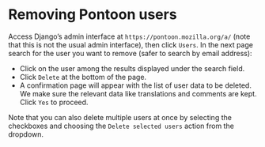 # Removing Pontoon users

Access Django’s admin interface at `https://pontoon.mozilla.org/a/` (note that this is not the usual admin interface), then click `Users`. In the next page search for the user you want to remove (safer to search by email address):

* Click on the user among the results displayed under the search field.
* Click `Delete` at the bottom of the page.
* A confirmation page will appear with the list of user data to be deleted. We make sure the relevant data like translations and comments are kept. Click `Yes` to proceed.

Note that you can also delete multiple users at once by selecting the checkboxes and choosing the `Delete selected users` action from the dropdown.